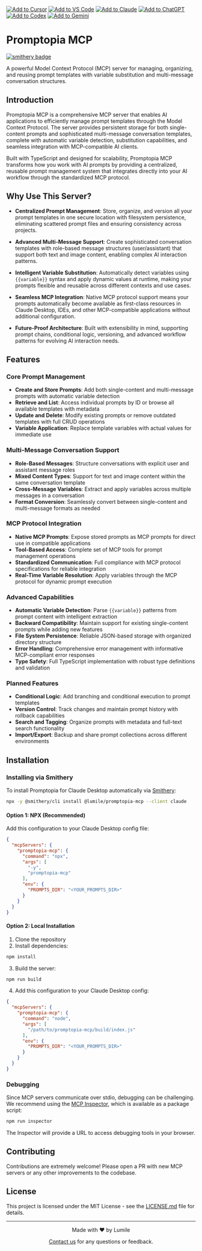 [![Add to Cursor](https://fastmcp.me/badges/cursor_dark.svg)](https://fastmcp.me/MCP/Details/663/promptopia)
[![Add to VS Code](https://fastmcp.me/badges/vscode_dark.svg)](https://fastmcp.me/MCP/Details/663/promptopia)
[![Add to Claude](https://fastmcp.me/badges/claude_dark.svg)](https://fastmcp.me/MCP/Details/663/promptopia)
[![Add to ChatGPT](https://fastmcp.me/badges/chatgpt_dark.svg)](https://fastmcp.me/MCP/Details/663/promptopia)
[![Add to Codex](https://fastmcp.me/badges/codex_dark.svg)](https://fastmcp.me/MCP/Details/663/promptopia)
[![Add to Gemini](https://fastmcp.me/badges/gemini_dark.svg)](https://fastmcp.me/MCP/Details/663/promptopia)

# Promptopia MCP
[![smithery badge](https://smithery.ai/badge/@lumile/promptopia-mcp)](https://smithery.ai/server/@lumile/promptopia-mcp)

A powerful Model Context Protocol (MCP) server for managing, organizing, and reusing prompt templates with variable substitution and multi-message conversation structures.

## Introduction

Promptopia MCP is a comprehensive MCP server that enables AI applications to efficiently manage prompt templates through the Model Context Protocol. The server provides persistent storage for both single-content prompts and sophisticated multi-message conversation templates, complete with automatic variable detection, substitution capabilities, and seamless integration with MCP-compatible AI clients.

Built with TypeScript and designed for scalability, Promptopia MCP transforms how you work with AI prompts by providing a centralized, reusable prompt management system that integrates directly into your AI workflow through the standardized MCP protocol.

## Why Use This Server?

- **Centralized Prompt Management**: Store, organize, and version all your prompt templates in one secure location with filesystem persistence, eliminating scattered prompt files and ensuring consistency across projects.

- **Advanced Multi-Message Support**: Create sophisticated conversation templates with role-based message structures (user/assistant) that support both text and image content, enabling complex AI interaction patterns.

- **Intelligent Variable Substitution**: Automatically detect variables using `{{variable}}` syntax and apply dynamic values at runtime, making your prompts flexible and reusable across different contexts and use cases.

- **Seamless MCP Integration**: Native MCP protocol support means your prompts automatically become available as first-class resources in Claude Desktop, IDEs, and other MCP-compatible applications without additional configuration.

- **Future-Proof Architecture**: Built with extensibility in mind, supporting prompt chains, conditional logic, versioning, and advanced workflow patterns for evolving AI interaction needs.

## Features

### Core Prompt Management
- **Create and Store Prompts**: Add both single-content and multi-message prompts with automatic variable detection
- **Retrieve and List**: Access individual prompts by ID or browse all available templates with metadata
- **Update and Delete**: Modify existing prompts or remove outdated templates with full CRUD operations
- **Variable Application**: Replace template variables with actual values for immediate use

### Multi-Message Conversation Support
- **Role-Based Messages**: Structure conversations with explicit user and assistant message roles
- **Mixed Content Types**: Support for text and image content within the same conversation template
- **Cross-Message Variables**: Extract and apply variables across multiple messages in a conversation
- **Format Conversion**: Seamlessly convert between single-content and multi-message formats as needed

### MCP Protocol Integration
- **Native MCP Prompts**: Expose stored prompts as MCP prompts for direct use in compatible applications
- **Tool-Based Access**: Complete set of MCP tools for prompt management operations
- **Standardized Communication**: Full compliance with MCP protocol specifications for reliable integration
- **Real-Time Variable Resolution**: Apply variables through the MCP protocol for dynamic prompt execution

### Advanced Capabilities
- **Automatic Variable Detection**: Parse `{{variable}}` patterns from prompt content with intelligent extraction
- **Backward Compatibility**: Maintain support for existing single-content prompts while adding new features
- **File System Persistence**: Reliable JSON-based storage with organized directory structure
- **Error Handling**: Comprehensive error management with informative MCP-compliant error responses
- **Type Safety**: Full TypeScript implementation with robust type definitions and validation

### Planned Features
- **Conditional Logic**: Add branching and conditional execution to prompt templates
- **Version Control**: Track changes and maintain prompt history with rollback capabilities
- **Search and Tagging**: Organize prompts with metadata and full-text search functionality
- **Import/Export**: Backup and share prompt collections across different environments

## Installation

### Installing via Smithery

To install Promptopia for Claude Desktop automatically via [Smithery](https://smithery.ai/server/@lumile/promptopia-mcp):

```bash
npx -y @smithery/cli install @lumile/promptopia-mcp --client claude
```

#### Option 1: NPX (Recommended)
Add this configuration to your Claude Desktop config file:

```json
{
  "mcpServers": {
    "promptopia-mcp": {
      "command": "npx",
      "args": [
        "-y",
        "promptopia-mcp"
      ],
      "env": {
        "PROMPTS_DIR": "<YOUR_PROMPTS_DIR>"
      }
    }
  }
}
```
#### Option 2: Local Installation
1. Clone the repository
2. Install dependencies:
```bash
npm install
```

3. Build the server:
```bash
npm run build
```

4. Add this configuration to your Claude Desktop config:
```json
{
  "mcpServers": {
    "promptopia-mcp": {
      "command": "node",
      "args": [
        "/path/to/promptopia-mcp/build/index.js"
      ],
      "env": {
        "PROMPTS_DIR": "<YOUR_PROMPTS_DIR>"
      }
    }
  }
}
```

### Debugging

Since MCP servers communicate over stdio, debugging can be challenging. We recommend using the [MCP Inspector](https://github.com/modelcontextprotocol/inspector), which is available as a package script:

```bash
npm run inspector
```

The Inspector will provide a URL to access debugging tools in your browser.

## Contributing

Contributions are extremely welcome! Please open a PR with new MCP servers or any other improvements to the codebase.

## License

This project is licensed under the MIT License - see the [LICENSE.md](LICENSE.md) file for details.

------

<p align="center">
Made with ❤️ by Lumile
</p>

<p align="center">
<a href="https://www.lumile.com.ar">Contact us</a> for any questions or feedback.
</p>
